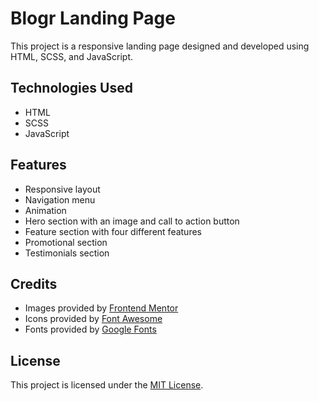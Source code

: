 # Blogr Landing Page

This project is a responsive landing page designed and developed using HTML, SCSS, and JavaScript.

## Technologies Used

- HTML
- SCSS
- JavaScript


## Features

- Responsive layout
- Navigation menu
- Animation
- Hero section with an image and call to action button
- Feature section with four different features
- Promotional section
- Testimonials section

## Credits

- Images provided by [Frontend Mentor](https://www.frontendmentor.io/)
- Icons provided by [Font Awesome](https://fontawesome.com/)
- Fonts provided by [Google Fonts](https://fonts.google.com/)

## License

This project is licensed under the [MIT License](https://opensource.org/licenses/MIT).
